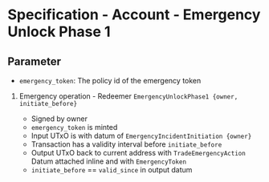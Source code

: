 # Specification - Account - Emergency Unlock Phase 1

## Parameter

- `emergency_token`: The policy id of the emergency token

1. Emergency operation - Redeemer `EmergencyUnlockPhase1 {owner, initiate_before}`

   - Signed by owner
   - `emergency_token` is minted
   - Input UTxO is with datum of `EmergencyIncidentInitiation {owner}`
   - Transaction has a validity interval before `initiate_before`
   - Output UTxO back to current address with `TradeEmergencyAction` Datum attached inline and with `EmergencyToken`
   - `initiate_before` == `valid_since` in output datum
